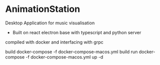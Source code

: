 # AnimationStation
Desktop Application for music visualisation

- Built on react electron base with typescript and python server

compiled with docker and interfacing with grpc


build
docker-compose -f docker-compose-macos.yml build
run
docker-compose -f docker-compose-macos.yml up -d
